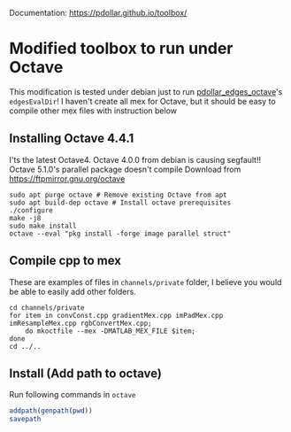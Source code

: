 Documentation: https://pdollar.github.io/toolbox/

# Modified toolbox to run under Octave
This modification is tested under debian just to run [pdollar_edges_octave](github.com/ardiya/pdollar_edges_octave)'s `edgesEvalDir`! I haven't create all mex for Octave, but it should be easy to compile other mex files with instruction below

## Installing Octave 4.4.1
I'ts the latest Octave4. Octave 4.0.0 from debian is causing segfault!! Octave 5.1.0's parallel package doesn't compile
Download from https://ftpmirror.gnu.org/octave
```
sudo apt purge octave # Remove existing Octave from apt
sudo apt build-dep octave # Install octave prerequisites
./configure
make -j8
sudo make install
octave --eval "pkg install -forge image parallel struct"
```

## Compile cpp to mex
These are examples of files in `channels/private` folder, I believe you would be able to easily add other folders.
```
cd channels/private
for item in convConst.cpp gradientMex.cpp imPadMex.cpp imResampleMex.cpp rgbConvertMex.cpp;
    do mkoctfile --mex -DMATLAB_MEX_FILE $item;
done
cd ../..
```

## Install (Add path to octave)
Run following commands in `octave`
```octave
addpath(genpath(pwd))
savepath
```
